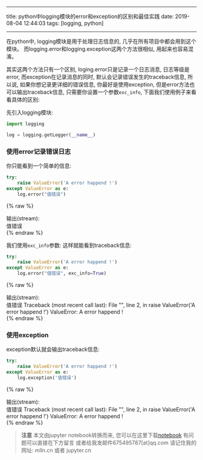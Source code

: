 
---

title: python中logging模块的error和exception的区别和最佳实践
date: 2019-08-04 12:44:03
tags: [logging, python]

---

在python中, logging模块是用于处理日志信息的, 几乎在所有项目中都会用到这个模块。
而logging.error和logging.exception这两个方法很相似, 用起来也容易混淆。

<!-- more -->



其实这两个方法只有一个区别, loging.error只是记录一个日志消息, 日志等级是error, 而exception在记录消息的同时, 默认会记录错误发生的traceback信息, 所以说, 如果你想记录更详细的错误信息, 你最好是使用exception, 但是error方法也可以输出traceback信息, 只需要你设置一个参数`exc_info`, 下面我们使用例子来看看具体的区别:

先引入logging模块:


```python
import logging

log = logging.getLogger(__name__)
```

### 使用error记录错误日志

你只能看到一个简单的信息:


```python
try:
    raise ValueError('A error happend !')
except ValueError as e:
    log.error("值错误")
```

{% raw %}
<div class="output" contenteditable="true">
输出(stream):<br>
值错误

</div>
{% endraw %}

我们使用`exc_info`参数: 这样就能看到traceback信息:


```python
try:
    raise ValueError('A error happend !')
except ValueError as e:
    log.error("值错误", exc_info=True)
```

{% raw %}
<div class="output" contenteditable="true">
输出(stream):<br>
值错误
Traceback (most recent call last):
  File "<ipython-input-9-7b3dde823828>", line 2, in <module>
    raise ValueError('A error happend !')
ValueError: A error happend !

</div>
{% endraw %}

### 使用exception

exception默认就会输出traceback信息:


```python
try:
    raise ValueError('A error happend !')
except ValueError as e:
    log.exception('值错误')
```

{% raw %}
<div class="output" contenteditable="true">
输出(stream):<br>
值错误
Traceback (most recent call last):
  File "<ipython-input-10-aaffeaaf1df4>", line 2, in <module>
    raise ValueError('A error happend !')
ValueError: A error happend !

</div>
{% endraw %}


> **注意**
> 本文由jupyter notebook转换而来, 您可以在这里下载[notebook](python中logging模块的error和exception的区别和最佳实践.ipynb)
> 有问题可以直接在下方留言
> 或者给我发邮件675495787[at]qq.com
> 请记住我的网址: mlln.cn 或者 jupyter.cn
